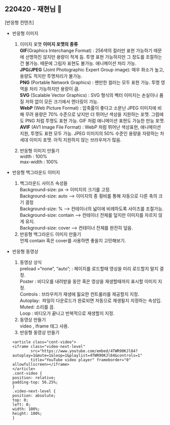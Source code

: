 ## 220420 - 재현님 🌼

[반응형 컨텐츠]

- 반응형 이미지
    1. 이미지 포맷
    **이미지 포맷의 종류**  
    **GIF**(Graphics Interchange Format) : 
256색의 컬러만 표현 가능하기 때문에 선명하진 않지만 용량이 적게 듬. 투명 표현 가능하지만 그 정도를 조절하는건 불가능. 때문에 그림자 표현도 불가능. 애니메이션 처리 가능.   
**JPG/JPEG** (Joint Photographic Expert Group image): 
매우 화소가 높고, 용량도 적지만 투명처리가 불가능.   
**PNG** (Portable Network Graphics) : 
왠만한 컬러는 모두 표현 가능. 투명 영역을 처리 가능하지만 용량이 큼.   
**SVG** (Scalable Vector Graphics) : 
SVG 형식의 벡터 이미지는 손실이나 품질 저하 없이 모든 크기에서 렌더링이 가능.    
**WebP** (Web Picture Format) : 
압축률이 좋다고 소문난 JPEG 이미지에 비해 무려 용량은 70% 수준으로 낮지만 더 뛰어난 색상을 지원하는 포맷. 그럼에도 PNG 처럼 투명도 표현 가능. GIF 처럼 애니메이션 표현도 가능한 만능 포맷.      
**AVIF** (AV1 Image File Format) : WebP 처럼 뛰어난 색상표현, 애니메이션 지원, 투명도 표현 모두 가능. JPEG 이미지의 50% 수준인 용량을 자랑하는 차세대 이미지 포맷. 아직 지원하지 않는 브라우저가 많음.

    2.  반응형 이미지 만들기   
        width : 100%   
        max-width : 100%

- 반응형 백그라운드 이미지
    1. 백그라운드 사이즈 속성들   
    Background-size: px  -> 이미지의 크기를 고정.   
    Background-size: auto  —> 이미지의 종 횡비를 통해 자동으로 다른 축의 크기 결정   
    Background-size: % —> 컨테이너의 넓이에 비례하도록 사이즈를 조절가능.   
    Background-size: contain  —> 컨테이너 전체를 덮지만 이미지를 자르지 않게 유지.    
    Background-size: cover  —> 컨테이너 전체를 완전히 덮음.
    2. 반응형 백그라운드 이미지 만들기   
    언제 contain 혹은 cover를 사용하면 좋을지 고민해보기.

- 반응형 동영상
    1. 동영상 상식    
    preload =“none”, “auto”; : 페이지를 로드할때 영상을 미리 로드할지 말지 결정.   
    Poster : 비디오를 내려받을 동안 혹은 영상을 재생할때까지 표시할 이미지 지정.     
    Controls : 브라우저가 재생에 핋요한 컨트롤러를 제공할지 지정.   
    Autoplay:  파일이 다운로드가 완료되면 자동으로 재생될지 지정하는 속성입.    
    Muted: 소리를 끔.   
    Loop : 비디오가 끝나고 반복적으로 재생할지 지정.
    2. 동영상 만들기    
    video , iframe 태그 사용.
    3. 반응형 동영상 만들기
    ```
    <article class="cont-video">
	<iframe class="video-next-level"
            src="https://www.youtube.com/embed/4TWR90KJl84?autoplay=1&mute=1&loop=1&playlist=4TWR90KJl84&controls=1"
            title="YouTube video player" frameborder="0" allowfullscreen></iframe>
    </article>
    .cont-video {
    position: relative;
    padding-top: 56.25%;
    } 
    .video-next-level {
    position: absolute;
    top: 0;
    left: 0;
    width: 100%;
    height: 100%;
    }
